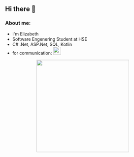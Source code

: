 ## Hi there 👋

### About me:
- I'm Elizabeth
- Software Engenering Student at HSE
- C# .Net, ASP.Net, SQL, Kotlin
- for communication:    <a href="https://t.me/vitflare">
        <img src="https://pngicon.ru/file/uploads/telegram.png" width="25" height="25"/>
</a>
  
<p align="center">
  <img src="https://cdn.sanity.io/images/do2rqv0h/production/3356021b2d743e60cb89b0b97196fb2b2b0b44a0-800x800.gif?w=500&fit=max&auto=format" width=300 height=300>
</p>




